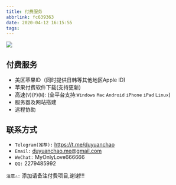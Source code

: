 ```yaml
---
title: 付费服务
abbrlink: fc639363
date: 2020-04-12 16:15:55
tags:
---
```

![](/images/pay-service.png)

<!-- more -->

## 付费服务
* 美区苹果ID（同时提供日韩等其他地区Apple ID)
* 苹果付费软件下载(支持更新)
* 高速(`V`)(`P`)(`N`): (全平台支持:`Windows` `Mac` `Android` `iPhone` `iPad` `Linux`)
* 服务器及网站搭建
* 远程协助
## 联系方式
* `Telegram(推荐):` https://t.me/duyuanchao
* `Email:` duyuanchao.me@gmail.com
* `WeChat:` MyOnlyLove666666
* `QQ:` 2279485992

`注意⚠️:` 添加请备注付费项目,谢谢!!!
